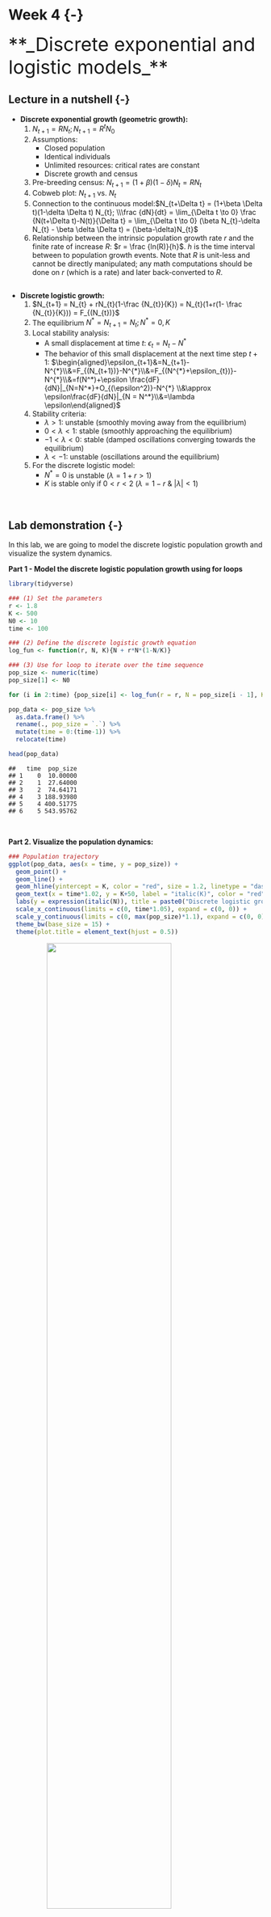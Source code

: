 

# Week 4 {-} 
<div style = "font-size: 28pt"> **_Discrete exponential and logistic models_**</div>

## Lecture in a nutshell {-}

* **Discrete exponential growth (geometric growth):**
    1. $N_{t+1} = RN_{t}; N_{t+1} = R^{t}N_{0}$
    2. Assumptions: 
        - Closed population
        - Identical individuals
        - Unlimited resources: critical rates are constant
        - Discrete growth and census
    3. Pre-breeding census: $N_{t+1} = (1 + \beta)(1-\delta) N_{t} = RN_{t}$
    4. Cobweb plot: $N_{t+1}$ vs. $N_{t}$
    5. Connection to the continuous model:$N_{t+\Delta t} = (1+\beta \Delta t)(1-\delta \Delta t) N_{t}; \\\frac {dN}{dt} = \lim_{\Delta t \to 0} \frac {N(t+\Delta t)-N(t)}{\Delta t} = \lim_{\Delta t \to 0} (\beta N_{t}-\delta N_{t} - \beta \delta \Delta t) = (\beta-\delta)N_{t}$
    6. Relationship between the intrinsic population growth rate _r_ and the finite rate of increase _R_: $r = \frac {ln(R)}{h}$. $h$ is the time interval between to population growth events. Note that _R_ is unit-less and cannot be directly manipulated; any math computations should be done on _r_ (which is a rate) and later back-converted to _R_.

<div style="height:1px ;"><br></div>

* **Discrete logistic growth:**
    1. $N_{t+1} = N_{t} + rN_{t}(1-\frac {N_{t}}{K}) = N_{t}(1+r(1- \frac {N_{t}}{K})) = F_{(N_{t})}$
    2. The equilibrium $N^* = N_{t+1} = N_{t}; N^* = 0, K$
    3. Local stability analysis:
        - A small displacement at time $t$: $\epsilon_{t} = N_{t} - N^{*}$
        - The behavior of this small displacement at the next time step $t+1$:   $\begin{aligned}\epsilon_{t+1}&=N_{t+1}-N^{*}\\&=F_{(N_{t+1})}-N^{*}\\&=F_{(N^{*}+\epsilon_{t})}-N^{*}\\&=f(N^*)+\epsilon \frac{dF}{dN}|_{N=N^*}+O_{(\epsilon^2)}-N^{*} \\&\approx \epsilon\frac{dF}{dN}|_{N = N^*}\\&=\lambda \epsilon\end{aligned}$
    4. Stability criteria:
        - $\lambda > 1$: unstable (smoothly moving away from the equilibrium)
        - $0 < \lambda < 1$: stable (smoothly approaching the equilibrium)
        - $-1 < \lambda < 0$: stable (damped oscillations converging towards the equilibrium)
        - $\lambda < -1$: unstable (oscillations around the equilibrium)
    5. For the discrete logistic model: 
        - $N^{*} = 0$ is unstable ($\lambda = 1+r > 1$)
        - $K$ is stable only if $0 < r < 2$ ($\lambda = 1-r ~\&~ |\lambda| < 1$)

<div style="height:1px ;"><br></div>

<br>

## Lab demonstration {-}

In this lab, we are going to model the discrete logistic population growth and visualize the system dynamics. 

**Part 1 - Model the discrete logistic population growth using for loops**


```r
library(tidyverse)

### (1) Set the parameters
r <- 1.8
K <- 500
N0 <- 10
time <- 100

### (2) Define the discrete logistic growth equation
log_fun <- function(r, N, K){N + r*N*(1-N/K)}  

### (3) Use for loop to iterate over the time sequence
pop_size <- numeric(time)
pop_size[1] <- N0

for (i in 2:time) {pop_size[i] <- log_fun(r = r, N = pop_size[i - 1], K = K)}

pop_data <- pop_size %>% 
  as.data.frame() %>% 
  rename(., pop_size = `.`) %>%
  mutate(time = 0:(time-1)) %>%
  relocate(time)

head(pop_data)
```

```
##   time  pop_size
## 1    0  10.00000
## 2    1  27.64000
## 3    2  74.64171
## 4    3 188.93980
## 5    4 400.51775
## 6    5 543.95762
```

<br>

**Part 2. Visualize the population dynamics:**


```r
### Population trajectory
ggplot(pop_data, aes(x = time, y = pop_size)) + 
  geom_point() + 
  geom_line() +
  geom_hline(yintercept = K, color = "red", size = 1.2, linetype = "dashed") + 
  geom_text(x = time*1.02, y = K+50, label = "italic(K)", color = "red", size = 6.5, parse = T) +
  labs(y = expression(italic(N)), title = paste0("Discrete logistic growth", "\n", "(r = ", r, ", K = ", K, ", N0 = ", N0, ")")) + 
  scale_x_continuous(limits = c(0, time*1.05), expand = c(0, 0)) + 
  scale_y_continuous(limits = c(0, max(pop_size)*1.1), expand = c(0, 0)) + 
  theme_bw(base_size = 15) +
  theme(plot.title = element_text(hjust = 0.5))
```

<img src="04_Week_4_files/figure-html/unnamed-chunk-2-1.png" width="70%" style="display: block; margin: auto;" />

```r
### Cobweb plot/logistic map
cobweb_data <- data.frame(Nt = rep(pop_size[-time], each = 2), 
                          Nt1 = c(0, rep(pop_size[-1], each = 2)[-length(rep(pop_size[-1], each = 2))]))

logistic_map <- data.frame(Nt = seq(0, (r+1)/r*K, by = 0.1)) %>%
  mutate(Nt1 = Nt + r*Nt*(1-Nt/K))

ggplot() + 
  geom_line(data = logistic_map, aes(x = Nt, y = Nt1), color = "green", size = 1.2) + 
  geom_path(data = cobweb_data, aes(x = Nt, y = Nt1), color = "blue", size = 0.5) + 
  geom_abline(slope = 1, intercept = 0, color = "red", size = 1) + 
  labs(x = expression(italic(N[t])),
       y = expression(italic(N[t+1])), 
       title = paste0("Cobweb plot/logistic map", "\n", "(r = ", r, ", K = ", K, ", N0 = ", N0, ")")) + 
  scale_x_continuous(limits = c(0, (r+1)/r*K*1.05), expand = c(0, 0)) + 
  scale_y_continuous(limits = c(0, max(pop_size)*1.1), expand = c(0, 0)) + 
  theme_bw(base_size = 15) +
  theme(plot.title = element_text(hjust = 0.5),
        panel.grid = element_blank())
```

<img src="04_Week_4_files/figure-html/unnamed-chunk-2-2.png" width="70%" style="display: block; margin: auto;" />
\*The name "logistic map" comes from the fact that it maps the population size at one time step *N~t~* to the value at the next time step *N~t+1~*.

<br>

<style>
iframe {border: 0;}
</style>

Here is a shiny app for the discrete logistic growth model. Feel free to play around with different inputs and see how the system dynamics change accordingly.

<iframe src="https://genchanghsu0115.shinyapps.io/Discrete_logistic_mod_shinyapp/?showcase=0" width="800px" height="750px" data-external="1"></iframe>

## Additional readings {-}

[Simple mathematical models with very complicated dynamics](./Additional readings/May_1976_Nature.pdf){target="_blank"}

<br>

## Assignments {-}

[Ricker Logistic Gowth Model](./Assignments/Week4_Discrete Logistic Growth.pdf){target="_blank"}

<!-- [Suggested Solutions](./Assignments/Week4_Discrete Logistic Growth_with_Solutions.pdf){target="_blank"} -->


